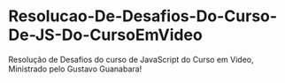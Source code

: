 # Resolucao-De-Desafios-Do-Curso-De-JS-Do-CursoEmVideo
 Resolução de Desafios do curso de JavaScript do Curso em Video, Ministrado pelo Gustavo Guanabara! 
